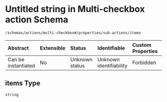 # Untitled string in Multi-checkbox action Schema

```txt
/schemas/actions/multi-checkbox#/properties/sub-actions/items
```



| Abstract            | Extensible | Status         | Identifiable            | Custom Properties | Additional Properties | Access Restrictions | Defined In                                                                                                            |
| :------------------ | :--------- | :------------- | :---------------------- | :---------------- | :-------------------- | :------------------ | :-------------------------------------------------------------------------------------------------------------------- |
| Can be instantiated | No         | Unknown status | Unknown identifiability | Forbidden         | Allowed               | none                | [multi-checkbox.schema.json\*](../../app/workflows/schemas/actions/multi-checkbox.schema.json "open original schema") |

## items Type

`string`
